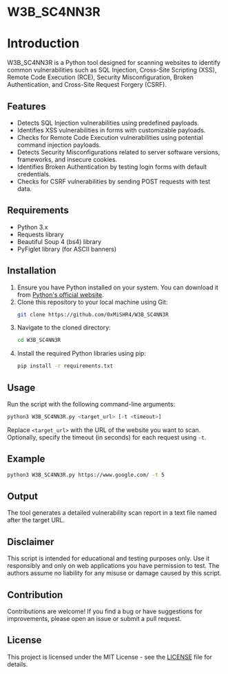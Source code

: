 # W3B_SC4NN3R

# Introduction
W3B_SC4NN3R is a Python tool designed for scanning websites to identify common vulnerabilities such as SQL Injection, Cross-Site Scripting (XSS), Remote Code Execution (RCE), Security Misconfiguration, Broken Authentication, and Cross-Site Request Forgery (CSRF).

## Features
- Detects SQL Injection vulnerabilities using predefined payloads.
- Identifies XSS vulnerabilities in forms with customizable payloads.
- Checks for Remote Code Execution vulnerabilities using potential command injection payloads.
- Detects Security Misconfigurations related to server software versions, frameworks, and insecure cookies.
- Identifies Broken Authentication by testing login forms with default credentials.
- Checks for CSRF vulnerabilities by sending POST requests with test data.

## Requirements
- Python 3.x
- Requests library
- Beautiful Soup 4 (bs4) library
- PyFiglet library (for ASCII banners)

## Installation

1. Ensure you have Python installed on your system. You can download it from [Python's official website](https://www.python.org/downloads/).
2. Clone this repository to your local machine using Git:
   ```bash
   git clone https://github.com/0xMiSHR4/W3B_SC4NN3R
   ```
3. Navigate to the cloned directory:
   ```bash
   cd W3B_SC4NN3R
   ```
4. Install the required Python libraries using pip:
   ```bash
   pip install -r requirements.txt
   ```

## Usage

Run the script with the following command-line arguments:
```bash
python3 W3B_SC4NN3R.py <target_url> [-t <timeout>]
```
Replace `<target_url>` with the URL of the website you want to scan.
Optionally, specify the timeout (in seconds) for each request using `-t`.

## Example

```bash
python3 W3B_SC4NN3R.py https://www.google.com/ -t 5
```

## Output
The tool generates a detailed vulnerability scan report in a text file named after the target URL.

## Disclaimer

This script is intended for educational and testing purposes only. Use it responsibly and only on web applications you have permission to test. The authors assume no liability for any misuse or damage caused by this script.

## Contribution

Contributions are welcome! If you find a bug or have suggestions for improvements, please open an issue or submit a pull request.

## License

This project is licensed under the MIT License - see the [LICENSE](LICENSE) file for details.
